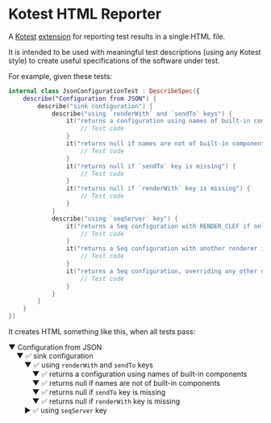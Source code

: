 # Kotest HTML Reporter

A [Kotest](https://kotest.io) [extension](https://kotest.io/docs/extensions/extensions.html)
for reporting test results in a single HTML file.

It is intended to be used with meaningful test descriptions (using any Kotest style)
to create useful specifications of the software under test.

For example, given these tests:

```kotlin
internal class JsonConfigurationTest : DescribeSpec({
    describe("Configuration from JSON") {
        describe("sink configuration") {
            describe("using `renderWith` and `sendTo` keys") {
                it("returns a configuration using names of built-in components") {
                    // Test code
                }
                it("returns null if names are not of built-in components") {
                    // Test code
                }
                it("returns null if `sendTo` key is missing") {
                    // Test code
                }
                it("returns null if `renderWith` key is missing") {
                    // Test code
                }
            }
            describe("using `seqServer` key") {
                it("returns a Seq configuration with RENDER_CLEF if only that key is present") {
                    // Test code
                }
                it("returns a Seq configuration with another renderer if specified") {
                    // Test code
                }
                it("returns a Seq configuration, overriding any other dispatcher") {
                    // Test code
                }
            }
        }
    }
})
```

It creates HTML something like this, when all tests pass:

▼ Configuration from JSON<br>
&nbsp;&nbsp;&nbsp;&nbsp;▼ ✅ sink configuration<br>
&nbsp;&nbsp;&nbsp;&nbsp;&nbsp;&nbsp;&nbsp;&nbsp;▼ ✅ using `renderWith` and `sendTo` keys<br>
&nbsp;&nbsp;&nbsp;&nbsp;&nbsp;&nbsp;&nbsp;&nbsp;&nbsp;&nbsp;&nbsp;&nbsp;▼ ✅ returns a configuration using names of built-in components<br>
&nbsp;&nbsp;&nbsp;&nbsp;&nbsp;&nbsp;&nbsp;&nbsp;&nbsp;&nbsp;&nbsp;&nbsp;▼ ✅ returns null if names are not of built-in components<br>
&nbsp;&nbsp;&nbsp;&nbsp;&nbsp;&nbsp;&nbsp;&nbsp;&nbsp;&nbsp;&nbsp;&nbsp;▼ ✅ returns null if `sendTo` key is missing<br>
&nbsp;&nbsp;&nbsp;&nbsp;&nbsp;&nbsp;&nbsp;&nbsp;&nbsp;&nbsp;&nbsp;&nbsp;▼ ✅ returns null if `renderWith` key is missing<br>
&nbsp;&nbsp;&nbsp;&nbsp;&nbsp;&nbsp;&nbsp;&nbsp;▶ ✅ using `seqServer` key<br>
